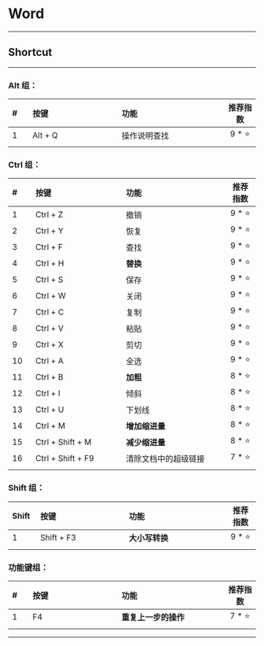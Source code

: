 # Word

---

## Shortcut

---

### Alt 组：

| # | 按键 | 功能 | 推荐指数 |
| :--- | :--- | :--- | :---: |
| 1 | Alt + Q | 操作说明查找 | 9 * ⭐ |
|<img width=50px/>|<img width=400px/>|<img width=500px/>|<img width=100px/>|

### Ctrl 组：

| # | 按键 | 功能 | 推荐指数 |
| :--- | :--- | :--- | :---: |
| 1 | Ctrl + Z | 撤销 | 9 * ⭐ |
| 2 | Ctrl + Y | 恢复 | 9 * ⭐ |
| 3 | Ctrl + F | 查找 | 9 * ⭐ |
| 4 | Ctrl + H | **替换** | 9 * ⭐ |
| 5 | Ctrl + S | 保存 | 9 * ⭐ |
| 6 | Ctrl + W | 关闭 | 9 * ⭐ |
| 7 | Ctrl + C | 复制 | 9 * ⭐ |
| 8 | Ctrl + V | 粘贴 | 9 * ⭐ |
| 9 | Ctrl + X | 剪切 | 9 * ⭐ |
| 10| Ctrl + A | 全选 | 9 * ⭐ |
| 11| Ctrl + B | **加粗** | 8 * ⭐ |
| 12| Ctrl + I | 倾斜 | 8 * ⭐ |
| 13| Ctrl + U | 下划线 | 8 * ⭐ |
| 14| Ctrl + M | **增加缩进量** | 8 * ⭐ |
| 15| Ctrl + Shift + M | **减少缩进量** | 8 * ⭐ |
| 16| Ctrl + Shift + F9 | 清除文档中的超级链接 | 7 * ⭐ |
|<img width=50px/>|<img width=400px/>|<img width=500px/>|<img width=100px/>|

### Shift 组：

| Shift | 按键 | 功能 | 推荐指数 |
| :--- | :--- | :--- | :---: |
| 1 | Shift + F3 | **大小写转换** | 9 * ⭐ |
|<img width=50px/>|<img width=400px/>|<img width=500px/>|<img width=100px/>|

### 功能键组：

| # | 按键 | 功能 | 推荐指数 |
| :--- | :--- | :--- | :---: |
| 1 | F4 | **重复上一步的操作** | 7 * ⭐ |
|<img width=50px/>|<img width=400px/>|<img width=500px/>|<img width=100px/>|

---





